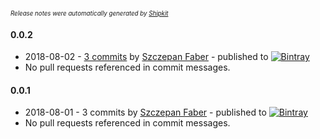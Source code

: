 <sup><sup>*Release notes were automatically generated by [Shipkit](http://shipkit.org/)*</sup></sup>

#### 0.0.2
 - 2018-08-02 - [3 commits](https://github.com/mockito/mockito-testng/compare/v0.0.1...v0.0.2) by [Szczepan Faber](https://github.com/mockitoguy) - published to [![Bintray](https://img.shields.io/badge/Bintray-0.0.2-green.svg)](https://bintray.com/mockito/maven/mockito-testng/0.0.2)
 - No pull requests referenced in commit messages.

#### 0.0.1
 - 2018-08-01 - 3 commits by [Szczepan Faber](https://github.com/mockitoguy) - published to [![Bintray](https://img.shields.io/badge/Bintray-0.0.1-green.svg)](https://bintray.com/mockito/maven/mockito-testng/0.0.1)
 - No pull requests referenced in commit messages.

